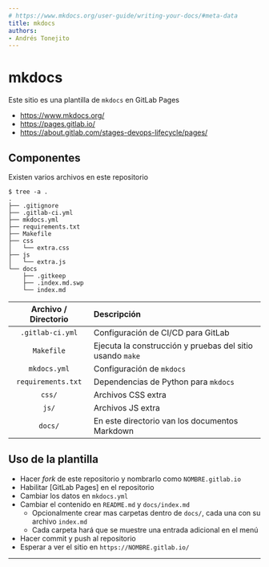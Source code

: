 ```yaml
---
# https://www.mkdocs.org/user-guide/writing-your-docs/#meta-data
title: mkdocs
authors:
- Andrés Tonejito
---
```


# mkdocs

Este sitio es una plantilla de `mkdocs` en GitLab Pages

- <https://www.mkdocs.org/>
- <https://pages.gitlab.io/>
- <https://about.gitlab.com/stages-devops-lifecycle/pages/>

## Componentes

Existen varios archivos en este repositorio

```text
$ tree -a .
.
├── .gitignore
├── .gitlab-ci.yml
├── mkdocs.yml
├── requirements.txt
├── Makefile
├── css
│   └── extra.css
├── js
│   └── extra.js
└── docs
    ├── .gitkeep
    ├── .index.md.swp
    └── index.md
```

| Archivo / Directorio | Descripción |
|:--------------------:|:------------|
| `.gitlab-ci.yml`     | Configuración de CI/CD para GitLab
| `Makefile`           | Ejecuta la construcción y pruebas del sitio usando `make`
| `mkdocs.yml`         | Configuración de `mkdocs`
| `requirements.txt`   | Dependencias de Python para `mkdocs`
| `css/`               | Archivos CSS extra
| `js/`                | Archivos JS extra
| `docs/`              | En este directorio van los documentos Markdown

## Uso de la plantilla

- Hacer _fork_ de este repositorio y nombrarlo como `NOMBRE.gitlab.io`
- Habilitar [GitLab Pages] en el repositorio
- Cambiar los datos en `mkdocs.yml`
- Cambiar el contenido en `README.md` y `docs/index.md`
    - Opcionalmente crear mas carpetas dentro de `docs/`, cada una con su archivo `index.md`
    - Cada carpeta hará que se muestre una entrada adicional en el menú
- Hacer commit y push al repositorio
- Esperar a ver el sitio en `https://NOMBRE.gitlab.io/`

--------------------------------------------------------------------------------
